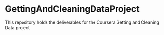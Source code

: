 # GettingAndCleaningDataProject
This repository holds the deliverables for the Coursera Getting and Cleaning Data project 
